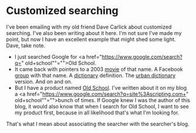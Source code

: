 # Customized searching
I've been emailing with my old friend Dave Carlick about customized searching. I've also been writing about it here. I'm not sure I've made my point, but now I have an excellent example that might shed some light. Dave, take note.
* I just searched Google for <a href="https://www.google.com/search?q=" old+school""="">Old School</a>.
* It came back with pointers to a 2003 <a href="https://en.wikipedia.org/wiki/Old_School_(film)">movie</a> of that name. A Facebook <a href="https://www.facebook.com/OldSchoolMovie/">group</a> with that name. A <a href="https://www.merriam-webster.com/dictionary/old-school">dictionary</a> definition. The <a href="https://www.urbandictionary.com/define.php?term=old%20school">urban dictionary</a> version. And on and on.
* But I have a product named <a href="https://github.com/scripting/oldSchoolBlog">Old School</a>. I've written about it on my blog a <a href="https://www.google.com/search?q=site%3Ascripting.com+" old+school""="">bunch</a> of times. If Google knew I was the author of this blog, it would also know that when I search for Old School, I want to see my product first, because in all likelihood that's what I'm looking for. 

That's what I mean about associating the searcher with the searcher's blog.

